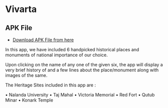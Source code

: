 # Vivarta

## APK File
- [Download APK File from here](https://github.com/navo163/Vivarta/blob/main/Vivarta.apk)

In this app, we have included 6 handpicked historical places and monuments of national importance of our choice. 

Upon clicking on the name of any one of the given six, the app will display a very brief history of and a few lines about the place/monument along with images of the same.

The Heritage Sites included in this app are :

•	Nalanda University
•	Taj Mahal
•	Victoria Memorial
•	Red Fort
•	Qutub Minar
•	Konark Temple
